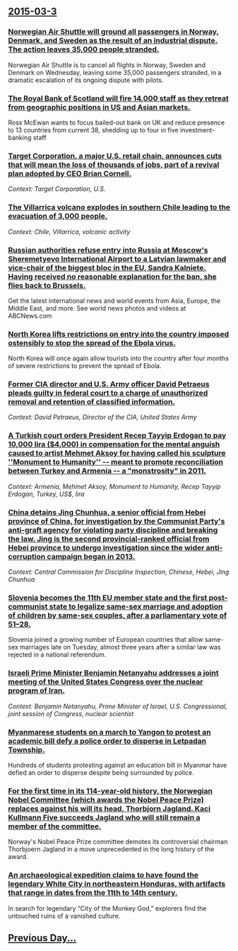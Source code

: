 ## [2015-03-3](/news/2015/03/3/index.md)

### [Norwegian Air Shuttle will ground all passengers in Norway, Denmark, and Sweden as the result of an industrial dispute. The action leaves 35,000 people stranded. ](/news/2015/03/3/norwegian-air-shuttle-will-ground-all-passengers-in-norway-denmark-and-sweden-as-the-result-of-an-industrial-dispute-the-action-leaves-35.md)
Norwegian Air Shuttle is to cancel all flights in Norway, Sweden and Denmark on Wednesday, leaving some 35,000 passengers stranded, in a dramatic escalation of its ongoing dispute with pilots. 

### [The Royal Bank of Scotland will fire 14,000 staff as they retreat from geographic positions in US and Asian markets. ](/news/2015/03/3/the-royal-bank-of-scotland-will-fire-14-000-staff-as-they-retreat-from-geographic-positions-in-us-and-asian-markets.md)
Ross McEwan wants to focus bailed-out bank on UK and reduce presence to 13 countries from current 38, shedding up to four in five investment-banking staff

### [Target Corporation, a major U.S. retail chain, announces cuts that will mean the loss of thousands of jobs, part of a revival plan adopted by CEO Brian Cornell. ](/news/2015/03/3/target-corporation-a-major-u-s-retail-chain-announces-cuts-that-will-mean-the-loss-of-thousands-of-jobs-part-of-a-revival-plan-adopted-b.md)
_Context: Target Corporation, U.S._

### [The Villarrica volcano explodes in southern Chile leading to the evacuation of 3,000 people. ](/news/2015/03/3/the-villarrica-volcano-explodes-in-southern-chile-leading-to-the-evacuation-of-3-000-people.md)
_Context: Chile, Villarrica, volcanic activity_

### [Russian authorities refuse entry into Russia at Moscow's Sheremetyevo International Airport to a Latvian lawmaker and vice-chair of the biggest bloc in the EU, Sandra Kalniete. Having received no reasonable explanation for the ban, she flies back to Brussels. ](/news/2015/03/3/russian-authorities-refuse-entry-into-russia-at-moscow-s-sheremetyevo-international-airport-to-a-latvian-lawmaker-and-vice-chair-of-the-bigg.md)
Get the latest international news and world events from Asia, Europe, the Middle East, and more. See world news photos and videos at ABCNews.com

### [North Korea lifts restrictions on entry into the country imposed ostensibly to stop the spread of the Ebola virus. ](/news/2015/03/3/north-korea-lifts-restrictions-on-entry-into-the-country-imposed-ostensibly-to-stop-the-spread-of-the-ebola-virus.md)
North Korea will once again allow tourists into the country after four months of severe restrictions to prevent the spread of Ebola.

### [Former CIA director and U.S. Army officer David Petraeus pleads guilty in federal court to a charge of unauthorized removal and retention of classified information. ](/news/2015/03/3/former-cia-director-and-u-s-army-officer-david-petraeus-pleads-guilty-in-federal-court-to-a-charge-of-unauthorized-removal-and-retention-of.md)
_Context: David Petraeus, Director of the CIA, United States Army_

### [A Turkish court orders President Recep Tayyip Erdogan to pay 10,000 lira ($4,000) in compensation for the mental anguish caused to artist Mehmet Aksoy for having called his sculpture ''Monument to Humanity'' -- meant to promote reconciliation between Turkey and Armenia -- a "monstrosity" in 2011. ](/news/2015/03/3/a-turkish-court-orders-president-recep-tayyip-erdoaan-to-pay-10-000-lira-4-000-in-compensation-for-the-mental-anguish-caused-to-artist-m.md)
_Context: Armenia, Mehmet Aksoy, Monument to Humanity, Recep Tayyip Erdogan, Turkey, US$, lira_

### [China detains Jing Chunhua, a senior official from Hebei province of China, for investigation by the Communist Party's anti-graft agency for violating party discipline and breaking the law. Jing is the second provincial-ranked official from Hebei province to undergo investigation since the wider anti-corruption campaign began in 2013. ](/news/2015/03/3/china-detains-jing-chunhua-a-senior-official-from-hebei-province-of-china-for-investigation-by-the-communist-party-s-anti-graft-agency-for.md)
_Context: Central Commission for Discipline Inspection, Chinese, Hebei, Jing Chunhua_

### [Slovenia becomes the 11th EU member state and the first post-communist state to legalize same-sex marriage and adoption of children by same-sex couples, after a parliamentary vote of 51&ndash;28. ](/news/2015/03/3/slovenia-becomes-the-11th-eu-member-state-and-the-first-post-communist-state-to-legalize-same-sex-marriage-and-adoption-of-children-by-same.md)
Slovenia joined a growing number of European countries that allow same-sex marriages late on Tuesday, almost three years after a similar law was rejected in a national referendum.

### [Israeli Prime Minister Benjamin Netanyahu addresses a joint meeting of the United States Congress over the nuclear program of Iran. ](/news/2015/03/3/israeli-prime-minister-benjamin-netanyahu-addresses-a-joint-meeting-of-the-united-states-congress-over-the-nuclear-program-of-iran.md)
_Context: Benjamin Netanyahu, Prime Minister of Israel, U.S. Congressional, joint session of Congress, nuclear scientist_

### [Myanmarese students on a march to Yangon to protest an academic bill defy a police order to disperse in Letpadan Township. ](/news/2015/03/3/myanmarese-students-on-a-march-to-yangon-to-protest-an-academic-bill-defy-a-police-order-to-disperse-in-letpadan-township.md)
Hundreds of students protesting against an education bill in Myanmar have defied an order to disperse despite being surrounded by police.

### [For the first time in its 114-year-old history, the Norwegian Nobel Committee (which awards the Nobel Peace Prize) replaces against his will its head, Thorbjorn Jagland. Kaci Kullmann Five succeeds Jagland who will still remain a member of the committee. ](/news/2015/03/3/for-the-first-time-in-its-114-year-old-history-the-norwegian-nobel-committee-which-awards-the-nobel-peace-prize-replaces-against-his-will.md)
Norway&#039;s Nobel Peace Prize committee demotes its controversial chairman Thorbjoern Jagland in a move unprecedented in the long history of the award.

### [An archaeological expedition claims to have found the legendary White City in northeastern Honduras, with artifacts that range in dates from the 11th to 14th century. ](/news/2015/03/3/an-archaeological-expedition-claims-to-have-found-the-legendary-white-city-in-northeastern-honduras-with-artifacts-that-range-in-dates-from.md)
In search for legendary “City of the Monkey God,” explorers find the untouched ruins of a vanished culture.

## [Previous Day...](/news/2015/03/2/index.md)

